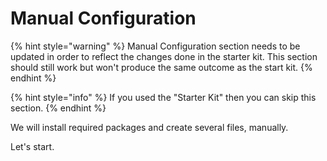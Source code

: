# Manual Configuration

{% hint style="warning" %}
Manual Configuration section needs to be updated in order to reflect the changes done in the starter kit. This section should still work but won't produce the same outcome as the start kit.
{% endhint %}

{% hint style="info" %}
 If you used the "Starter Kit" then you can skip this section.
{% endhint %}

We will install required packages and create several files, manually.

Let's start.

